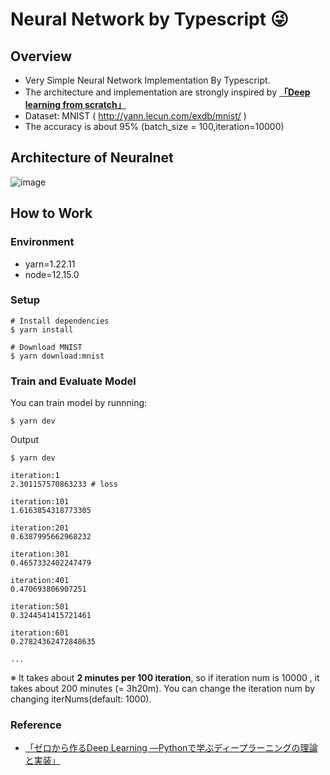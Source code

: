 # Neural Network by Typescript :stuck_out_tongue_winking_eye:

## Overview

- Very Simple Neural Network Implementation By Typescript.
-  The architecture and implementation are strongly inspired by **[「Deep learning from scratch」]((https://www.amazon.co.jp/%E3%82%BC%E3%83%AD%E3%81%8B%E3%82%89%E4%BD%9C%E3%82%8BDeep-Learning-%E2%80%95Python%E3%81%A7%E5%AD%A6%E3%81%B6%E3%83%87%E3%82%A3%E3%83%BC%E3%83%97%E3%83%A9%E3%83%BC%E3%83%8B%E3%83%B3%E3%82%B0%E3%81%AE%E7%90%86%E8%AB%96%E3%81%A8%E5%AE%9F%E8%A3%85-%E6%96%8E%E8%97%A4-%E5%BA%B7%E6%AF%85/dp/4873117585))**
- Dataset: MNIST ( http://yann.lecun.com/exdb/mnist/ ) 
- The accuracy is about 95% (batch_size = 100,iteration=10000)

## Architecture of Neuralnet

![image](https://user-images.githubusercontent.com/57289763/132112979-2100d169-4fea-4d43-8d62-cac20570ac8f.png)


<!--
 Figure:
 https://app.diagrams.net/#G1JscsI7Qq8UFcY336XNlRxV86kje2HsxR
-->

## How to Work

### Environment
- yarn=1.22.11
- node=12.15.0
### Setup
```
# Install dependencies
$ yarn install

# Download MNIST
$ yarn download:mnist
```

### Train and Evaluate Model

You can train model by runnning:

```
$ yarn dev
```

Output

```
$ yarn dev

iteration:1
2.301157570863233 # loss

iteration:101
1.6163854318773305

iteration:201
0.6387995662968232

iteration:301
0.4657332402247479

iteration:401
0.470693806907251

iteration:501
0.3244541415721461

iteration:601
0.27824362472848635

...
```

※ It takes about **2 minutes per 100 iteration**, so if iteration num is 10000 , it takes about 200 minutes (= 3h20m). You can change the iteration num by changing iterNums(default: 1000).


### Reference
- [「ゼロから作るDeep Learning ―Pythonで学ぶディープラーニングの理論と実装」](https://www.amazon.co.jp/%E3%82%BC%E3%83%AD%E3%81%8B%E3%82%89%E4%BD%9C%E3%82%8BDeep-Learning-%E2%80%95Python%E3%81%A7%E5%AD%A6%E3%81%B6%E3%83%87%E3%82%A3%E3%83%BC%E3%83%97%E3%83%A9%E3%83%BC%E3%83%8B%E3%83%B3%E3%82%B0%E3%81%AE%E7%90%86%E8%AB%96%E3%81%A8%E5%AE%9F%E8%A3%85-%E6%96%8E%E8%97%A4-%E5%BA%B7%E6%AF%85/dp/4873117585)


